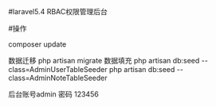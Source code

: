 #laravel5.4 RBAC权限管理后台


#操作

composer update

数据迁移
php artisan migrate
数据填充
php artisan db:seed --class=AdminUserTableSeeder
php artisan db:seed --class=AdminNoteTableSeeder

后台账号admin  密码 123456